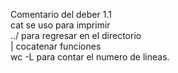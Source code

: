 Comentario del deber 1.1  
cat se uso para imprimir  
../ para regresar en el directorio  
| cocatenar funciones  
wc -L para contar el numero de lineas.  

